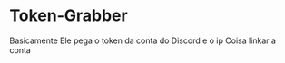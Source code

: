 # Token-Grabber
Basicamente Ele pega o token da conta do Discord e o ip Coisa linkar a conta

```Você só tem que botar o seu webhook está pronto para usar
